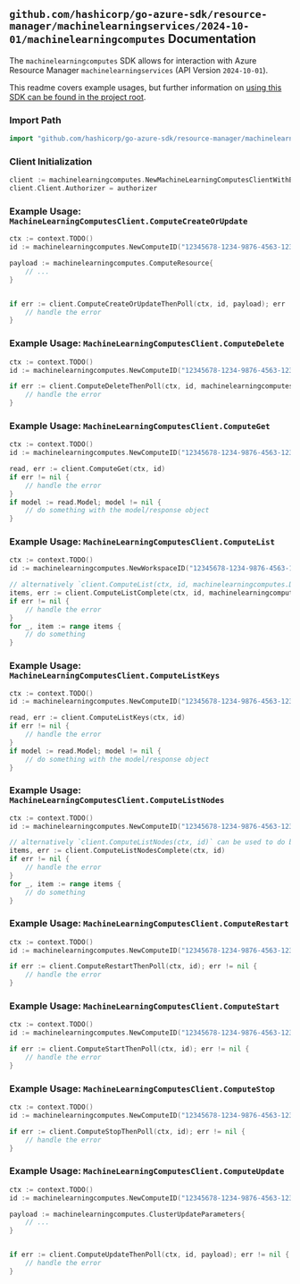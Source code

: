 
## `github.com/hashicorp/go-azure-sdk/resource-manager/machinelearningservices/2024-10-01/machinelearningcomputes` Documentation

The `machinelearningcomputes` SDK allows for interaction with Azure Resource Manager `machinelearningservices` (API Version `2024-10-01`).

This readme covers example usages, but further information on [using this SDK can be found in the project root](https://github.com/hashicorp/go-azure-sdk/tree/main/docs).

### Import Path

```go
import "github.com/hashicorp/go-azure-sdk/resource-manager/machinelearningservices/2024-10-01/machinelearningcomputes"
```


### Client Initialization

```go
client := machinelearningcomputes.NewMachineLearningComputesClientWithBaseURI("https://management.azure.com")
client.Client.Authorizer = authorizer
```


### Example Usage: `MachineLearningComputesClient.ComputeCreateOrUpdate`

```go
ctx := context.TODO()
id := machinelearningcomputes.NewComputeID("12345678-1234-9876-4563-123456789012", "example-resource-group", "workspaceName", "computeName")

payload := machinelearningcomputes.ComputeResource{
	// ...
}


if err := client.ComputeCreateOrUpdateThenPoll(ctx, id, payload); err != nil {
	// handle the error
}
```


### Example Usage: `MachineLearningComputesClient.ComputeDelete`

```go
ctx := context.TODO()
id := machinelearningcomputes.NewComputeID("12345678-1234-9876-4563-123456789012", "example-resource-group", "workspaceName", "computeName")

if err := client.ComputeDeleteThenPoll(ctx, id, machinelearningcomputes.DefaultComputeDeleteOperationOptions()); err != nil {
	// handle the error
}
```


### Example Usage: `MachineLearningComputesClient.ComputeGet`

```go
ctx := context.TODO()
id := machinelearningcomputes.NewComputeID("12345678-1234-9876-4563-123456789012", "example-resource-group", "workspaceName", "computeName")

read, err := client.ComputeGet(ctx, id)
if err != nil {
	// handle the error
}
if model := read.Model; model != nil {
	// do something with the model/response object
}
```


### Example Usage: `MachineLearningComputesClient.ComputeList`

```go
ctx := context.TODO()
id := machinelearningcomputes.NewWorkspaceID("12345678-1234-9876-4563-123456789012", "example-resource-group", "workspaceName")

// alternatively `client.ComputeList(ctx, id, machinelearningcomputes.DefaultComputeListOperationOptions())` can be used to do batched pagination
items, err := client.ComputeListComplete(ctx, id, machinelearningcomputes.DefaultComputeListOperationOptions())
if err != nil {
	// handle the error
}
for _, item := range items {
	// do something
}
```


### Example Usage: `MachineLearningComputesClient.ComputeListKeys`

```go
ctx := context.TODO()
id := machinelearningcomputes.NewComputeID("12345678-1234-9876-4563-123456789012", "example-resource-group", "workspaceName", "computeName")

read, err := client.ComputeListKeys(ctx, id)
if err != nil {
	// handle the error
}
if model := read.Model; model != nil {
	// do something with the model/response object
}
```


### Example Usage: `MachineLearningComputesClient.ComputeListNodes`

```go
ctx := context.TODO()
id := machinelearningcomputes.NewComputeID("12345678-1234-9876-4563-123456789012", "example-resource-group", "workspaceName", "computeName")

// alternatively `client.ComputeListNodes(ctx, id)` can be used to do batched pagination
items, err := client.ComputeListNodesComplete(ctx, id)
if err != nil {
	// handle the error
}
for _, item := range items {
	// do something
}
```


### Example Usage: `MachineLearningComputesClient.ComputeRestart`

```go
ctx := context.TODO()
id := machinelearningcomputes.NewComputeID("12345678-1234-9876-4563-123456789012", "example-resource-group", "workspaceName", "computeName")

if err := client.ComputeRestartThenPoll(ctx, id); err != nil {
	// handle the error
}
```


### Example Usage: `MachineLearningComputesClient.ComputeStart`

```go
ctx := context.TODO()
id := machinelearningcomputes.NewComputeID("12345678-1234-9876-4563-123456789012", "example-resource-group", "workspaceName", "computeName")

if err := client.ComputeStartThenPoll(ctx, id); err != nil {
	// handle the error
}
```


### Example Usage: `MachineLearningComputesClient.ComputeStop`

```go
ctx := context.TODO()
id := machinelearningcomputes.NewComputeID("12345678-1234-9876-4563-123456789012", "example-resource-group", "workspaceName", "computeName")

if err := client.ComputeStopThenPoll(ctx, id); err != nil {
	// handle the error
}
```


### Example Usage: `MachineLearningComputesClient.ComputeUpdate`

```go
ctx := context.TODO()
id := machinelearningcomputes.NewComputeID("12345678-1234-9876-4563-123456789012", "example-resource-group", "workspaceName", "computeName")

payload := machinelearningcomputes.ClusterUpdateParameters{
	// ...
}


if err := client.ComputeUpdateThenPoll(ctx, id, payload); err != nil {
	// handle the error
}
```
